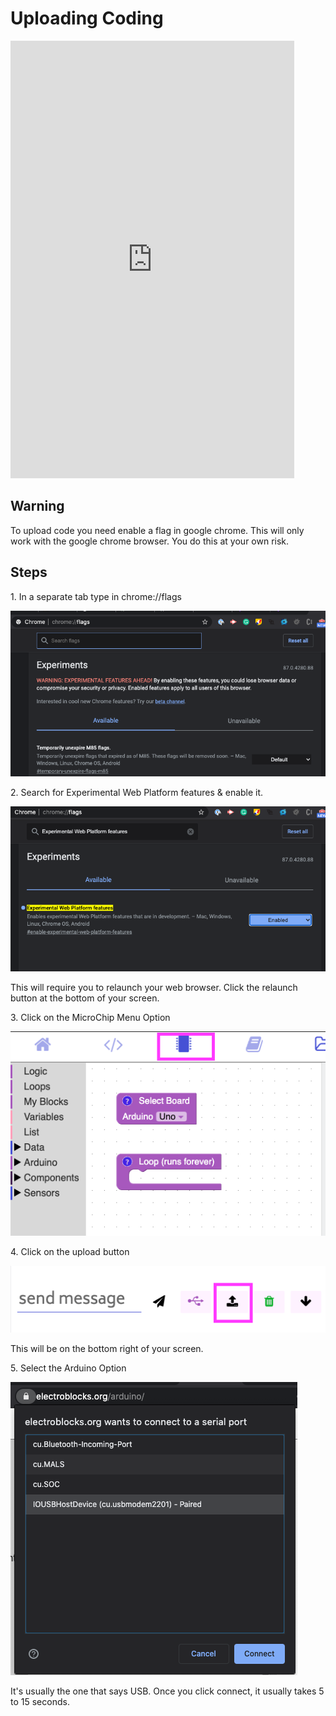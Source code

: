 # Uploading Coding

<iframe width="90%" height="700" src="https://www.youtube.com/embed/IkeoqS-d7AE?rel=0"  frameborder="0" allow="accelerometer; autoplay; clipboard-write; encrypted-media; gyroscope; picture-in-picture" allowfullscreen></iframe>

## Warning

To upload code you need enable a flag in google chrome. This will only work with the google chrome browser. You do this at your own risk.

## Steps

1\. In a separate tab type in chrome://flags

![flags](../assets/uploading-code/flags.png)

2\. Search for Experimental Web Platform features & enable it.

![search](../assets/uploading-code/search.png)

This will require you to relaunch your web browser. Click the relaunch button at the bottom of your screen.

3\. Click on the MicroChip Menu Option

![navigate](../assets/uploading-code/navigate.png)

4\. Click on the upload button

![upload btn](../assets/uploading-code/upload-btn.png)

This will be on the bottom right of your screen.

5\. Select the Arduino Option

![port](../assets/uploading-code/port.png)

It's usually the one that says USB. Once you click connect, it usually takes 5 to 15 seconds.
